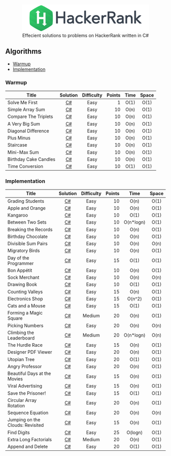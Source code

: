 <p align="center">
    <a href="https://www.hackerrank.com/nemrud_demir">
        <img height=85 src="./Resources/hackerrank_logo.svg">
    </a>
    <br>
    Effecient solutions to problems on HackerRank written in C#
</p>

## Algorithms
* [Warmup](#Warmup)
* [Implementation](#Implementation)

### Warmup
| Title             | Solution  | Difficulty                    | Points| Time  | Space
|-------------------|:---------:|:-----------------------------:|------:|:-----:|:-:
Solve Me First      |[C#](./Problem%20Solving/Warmup/Solve%20Me%20First/Solution.cs)|Easy | 1     | O(1)  | O(1)
Simple Array Sum    |[C#](./Problem%20Solving/Warmup/Simple%20Array%20Sum/Solution.cs)|Easy | 10    | O(n)  | O(1)
Compare The Triplets|[C#](./Problem%20Solving/Warmup/Compare%20the%20Triplets/Solution.cs)|Easy | 10    | O(n)  | O(1)
A Very Big Sum      |[C#](./Problem%20Solving/Warmup/A%20Very%20Big%20Sum/Solution.cs)|Easy | 10    | O(n)  | O(1)
Diagonal Difference |[C#](./Problem%20Solving/Warmup/Diagonal%20Difference/Solution.cs)|Easy | 10    | O(n)  | O(1)
Plus Minus          |[C#](./Problem%20Solving/Warmup/Plus%20Minus/Solution.cs)|Easy | 10    | O(n)  | O(1)
Staircase           |[C#](./Problem%20Solving/Warmup/Staircase/Solution.cs)|Easy | 10    | O(n)  | O(1)
Mini-Max Sum        |[C#](./Problem%20Solving/Warmup/Mini-Max%20Sum/Solution.cs)|Easy | 10    | O(n)  | O(1)
Birthday Cake Candles|[C#](./Problem%20Solving/Warmup/Birthday%20Cake%20Candles/Solution.cs)|Easy| 10    | O(n)  | O(1)
Time Conversion     |[C#](./Problem%20Solving/Warmup/Time%20Conversion/Solution.cs)|Easy | 10    | O(1)  | O(1)

### Implementation
| Title             | Solution  | Difficulty                    | Points| Time  | Space
|-------------------|:---------:|:-----------------------------:|------:|:-----:|:-:
Grading Students    |[C#](./Problem%20Solving/Implementation/Grading%20Students/Solution.cs)|Easy | 10    |O(n)| O(1)
Apple and Orange    |[C#](./Problem%20Solving/Implementation/Apple%20and%20Orange/Solution.cs)|Easy | 10    |O(n)| O(1)
Kangaroo            |[C#](./Problem%20Solving/Implementation/Kangaroo/Solution.cs)|Easy | 10    |O(1)|O(1)
Between Two Sets    |[C#](./Problem%20Solving/Implementation/Between%20Two%20Sets/Solution.cs)|Easy | 10    |O(n*logn)|O(1)
Breaking the Records|[C#](./Problem%20Solving/Implementation/Breaking%20the%20Records/Solution.cs)|Easy | 10    |O(n)|O(1)
Birthday Chocolate  |[C#](./Problem%20Solving/Implementation/Birthday%20Chocolate/Solution.cs)|Easy | 10    |O(n)|O(1)
Divisible Sum Pairs |[C#](./Problem%20Solving/Implementation/Divisible%20Sum%20Pairs/Solution.cs)|Easy | 10    |O(n)|O(n)
Migratory Birds    |[C#](./Problem%20Solving/Implementation/Migratory%20Birds/Solution.cs)|Easy | 10    |O(n)|O(1)
Day of the Programmer|[C#](./Problem%20Solving/Implementation/Day%20of%20the%20Programmer/Solution.cs)|Easy | 15    |O(1)|O(1)
Bon Appétit         |[C#](./Problem%20Solving/Implementation/Bon%20Appetit/Solution.cs)|Easy | 10    |O(n)|O(1)
Sock Merchant       |[C#](./Problem%20Solving/Implementation/Sock%20Merchant/Solution.cs)|Easy | 10    |O(n)|O(n)
Drawing Book        |[C#](./Problem%20Solving/Implementation/Drawing%20Book/Solution.cs)|Easy | 10    |O(1)|O(1)
Counting Valleys    |[C#](./Problem%20Solving/Implementation/Counting%20Valleys/Solution.cs)|Easy | 15    |O(n)|O(1)
Electronics Shop    |[C#](./Problem%20Solving/Implementation/Electronics%20Shop/Solution.cs)|Easy | 15    |O(n^2)|O(1)
Cats and a Mouse    |[C#](./Problem%20Solving/Implementation/Cats%20and%20a%20Mouse/Solution.cs)|Easy | 15    |O(1)|O(1)
Forming a Magic Square|[C#](./Problem%20Solving/Implementation/Forming%20a%20Magic%20Square/Solution.cs)|Medium| 20 |O(n)|O(1)
Picking Numbers     |[C#](./Problem%20Solving/Implementation/Picking%20Numbers/Solution.cs)|Easy | 20    |O(n)|O(n)
Climbing the Leaderboard|[C#](./Problem%20Solving/Implementation/Climbing%20the%20Leaderboard/Solution.cs)|Medium| 20 |O(n*logn)|O(n)
The Hurdle Race     |[C#](./Problem%20Solving/Implementation/The%20Hurdle%20Race/Solution.cs)|Easy | 15    |O(n)|O(1)
Designer PDF Viewer |[C#](./Problem%20Solving/Implementation/Designer%20PDF%20Viewer/Solution.cs)|Easy | 20    |O(n)|O(1)
Utopian Tree        |[C#](./Problem%20Solving/Implementation/Utopian%20Tree/Solution.cs)|Easy | 20    |O(1)|O(1)
Angry Professor     |[C#](./Problem%20Solving/Implementation/Angry%20Professor/Solution.cs)|Easy | 20    |O(n)|O(1)
Beautiful Days at the Movies|[C#](./Problem%20Solving/Implementation/Beautiful%20Days%20at%20the%20Movies/Solution.cs)|Easy | 15    |O(n)|O(1)
Viral Advertising   |[C#](./Problem%20Solving/Implementation/Viral%20Advertising/Solution.cs)|Easy | 15    |O(n)|O(1)
Save the Prisoner!  |[C#](./Problem%20Solving/Implementation/Save%20the%20Prisoner!/Solution.cs)|Easy | 15    |O(1)|O(1)
Circular Array Rotation|[C#](./Problem%20Solving/Implementation/Circular%20Array%20Rotation/Solution.cs)|Easy|20|O(n)|O(1)
Sequence Equation|[C#](./Problem%20Solving/Implementation/Sequence%20Equation/Solution.cs)|Easy|20|O(n)|O(n)
Jumping on the Clouds: Revisited|[C#](./Problem%20Solving/Implementation/Jumping%20on%20the%20Clouds%20Revisited/Solution.cs)|Easy|15|O(n)|O(1)
Find Digits |[C#](./Problem%20Solving/Implementation/Find%20Digits/Solution.cs)|Easy|25|O(logn)|O(1)
Extra Long Factorials|[C#](./Problem%20Solving/Implementation/Extra%20Long%20Factorials/Solution.cs)|Medium|20|O(n)|O(1)
Append and Delete|[C#](./Problem%20Solving/Implementation/Append%20and%20Delete/Solution.cs)|Easy|20|O(1)|O(1)
